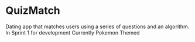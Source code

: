 # QuizMatch
Dating app that matches users using a series of questions and an algorithm.
In Sprint 1 for development
Currently Pokemon Themed
